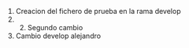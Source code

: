 1) Creacion del fichero de prueba en la rama develop
2) 2) Segundo cambio
3) Cambio develop alejandro